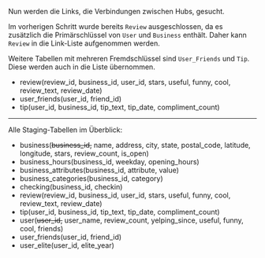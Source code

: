 Nun werden die Links, die Verbindungen zwischen Hubs, gesucht.

Im vorherigen Schritt wurde bereits `Review` ausgeschlossen, da es zusätzlich die Primärschlüssel von `User` und `Business` enthält. Daher kann `Review` in die Link-Liste aufgenommen werden.

Weitere Tabellen mit mehreren Fremdschlüssel sind `User_Friends` und `Tip`. Diese werden auch in die Liste übernommen.

- review(review_id, business_id, user_id, stars, useful, funny, cool, review_text, review_date)
- user_friends(user_id, friend_id)
- tip(user_id, business_id, tip_text, tip_date, compliment_count)

---

Alle Staging-Tabellen im Überblick:

- business(~~business_id,~~ name, address, city, state, postal_code, latitude, longitude, stars, review_count, is_open)
- business_hours(business_id, weekday, opening_hours)
- business_attributes(business_id, attribute, value)
- business_categories(business_id, category)
- checking(business_id, checkin)
- review(review_id, business_id, user_id, stars, useful, funny, cool, review_text, review_date)
- tip(user_id, business_id, tip_text, tip_date, compliment_count)
- user(~~user_id,~~ user_name, review_count, yelping_since, useful, funny, cool, friends)
- user_friends(user_id, friend_id)
- user_elite(user_id, elite_year)
